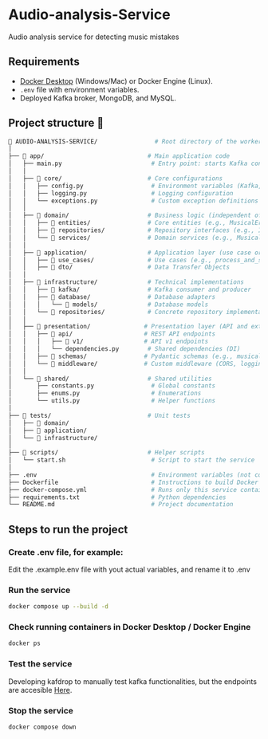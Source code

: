 # Audio-analysis-Service
Audio analysis service for detecting music mistakes


## Requirements

* [Docker Desktop](https://www.docker.com/products/docker-desktop/) (Windows/Mac) or Docker Engine (Linux).
* `.env` file with environment variables.
* Deployed Kafka broker, MongoDB, and MySQL.

##  Project structure 📁

```bash
📁 AUDIO-ANALYSIS-SERVICE/                # Root directory of the worker service
│
├── 📁 app/                             # Main application code
│   ├── main.py                         # Entry point: starts Kafka consumer + FastAPI app
│   │
│   ├── 📁 core/                        # Core configurations
│   │   ├── config.py                   # Environment variables (Kafka, DBs, storage path)
│   │   ├── logging.py                  # Logging configuration
│   │   └── exceptions.py               # Custom exception definitions
│   │
│   ├── 📁 domain/                      # Business logic (independent of tech)
│   │   ├── 📁 entities/                # Core entities (e.g., MusicalError)
│   │   ├── 📁 repositories/            # Repository interfaces (e.g., IMongoRepo, IMySQLRepo)
│   │   └── 📁 services/                # Domain services (e.g., MusicalErrorService)
│   │
│   ├── 📁 application/                 # Application layer (use case orchestration)
│   │   ├── 📁 use_cases/               # Use cases (e.g., process_and_store_error.py)
│   │   ├── 📁 dto/                     # Data Transfer Objects
│   │
│   ├── 📁 infrastructure/              # Technical implementations
│   │   ├── 📁 kafka/                   # Kafka consumer and producer
│   │   ├── 📁 database/                # Database adapters
│   │   │   └── 📁 models/              # Database models
│   │   └── 📁 repositories/            # Concrete repository implementations
│   │
│   ├── 📁 presentation/               # Presentation layer (API and external interfaces)
│   │   ├── 📁 api/                    # REST API endpoints
│   │   │   ├── 📁 v1/                 # API v1 endpoints
│   │   │   └── dependencies.py        # Shared dependencies (DI)
│   │   ├── 📁 schemas/                # Pydantic schemas (e.g., musical_error_schema.py)
│   │   └── 📁 middleware/             # Custom middleware (CORS, logging, error handling)
│   │
│   └── 📁 shared/                      # Shared utilities
│       ├── constants.py                # Global constants
│       ├── enums.py                    # Enumerations
│       └── utils.py                    # Helper functions
│
├── 📁 tests/                           # Unit tests
│   ├── 📁 domain/
│   ├── 📁 application/
│   └── 📁 infrastructure/
│
├── 📁 scripts/                         # Helper scripts
│   └── start.sh                        # Script to start the service
│
├── .env                                # Environment variables (not committed to Git)
├── Dockerfile                          # Instructions to build Docker image
├── docker-compose.yml                  # Runs only this service container
├── requirements.txt                    # Python dependencies
└── README.md                           # Project documentation

```


## Steps to run the project

### Create .env file, for example:

Edit the .example.env file with yout actual variables, and rename it to .env


### Run the service

```bash
docker compose up --build -d
```

### Check running containers in Docker Desktop / Docker Engine

```bash
docker ps
```

### Test the service

Developing kafdrop to manually test kafka functionalities, but the endpoints are accesible [Here](http://localhost:8090).

### Stop the service

```bash
docker compose down
```